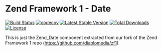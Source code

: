 Zend Framework 1 - Date
============================
[![Build Status](https://travis-ci.org/diablomedia/zf1-date.svg?branch=master)](https://travis-ci.org/diablomedia/zf1-date)
[![codecov](https://codecov.io/gh/diablomedia/zf1-date/branch/master/graph/badge.svg)](https://codecov.io/gh/diablomedia/zf1-date)
[![Latest Stable Version](https://poser.pugx.org/diablomedia/zendframework1-date/v/stable)](https://packagist.org/packages/diablomedia/zendframework1-date)
[![Total Downloads](https://poser.pugx.org/diablomedia/zendframework1-date/downloads)](https://packagist.org/packages/diablomedia/zendframework1-date)
[![License](https://poser.pugx.org/diablomedia/zendframework1-date/license)](https://packagist.org/packages/diablomedia/zendframework1-date)

This is just the Zend_Date component extracted from our fork of the Zend Framework 1 repo (https://github.com/diablomedia/zf1).
